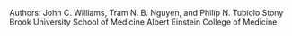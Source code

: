 Authors: John C. Williams, Tram N. B. Nguyen, and Philip N. Tubiolo
Stony Brook University School of Medicine
Albert Einstein College of Medicine
 
